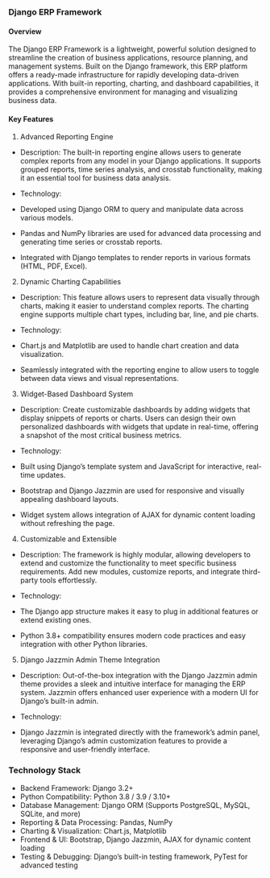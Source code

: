 ### Django ERP Framework

#### Overview

The Django ERP Framework is a lightweight, powerful solution designed to streamline the creation of business applications, resource planning, and management systems. Built on the Django framework, this ERP platform offers a ready-made infrastructure for rapidly developing data-driven applications. With built-in reporting, charting, and dashboard capabilities, it provides a comprehensive environment for managing and visualizing business data.

#### Key Features

1. Advanced Reporting Engine

* Description: The built-in reporting engine allows users to generate complex reports from any model in your Django applications. It supports grouped reports, time series analysis, and crosstab functionality, making it an essential tool for business data analysis.

* Technology:

- Developed using Django ORM to query and manipulate data across various models.

- Pandas and NumPy libraries are used for advanced data processing and generating time series or crosstab reports.

- Integrated with Django templates to render reports in various formats (HTML, PDF, Excel).

2. Dynamic Charting Capabilities

* Description: This feature allows users to represent data visually through charts, making it easier to understand complex reports. The charting engine supports multiple chart types, including bar, line, and pie charts.

* Technology:

- Chart.js and Matplotlib are used to handle chart creation and data visualization.

- Seamlessly integrated with the reporting engine to allow users to toggle between data views and visual representations.

3. Widget-Based Dashboard System

* Description: Create customizable dashboards by adding widgets that display snippets of reports or charts. Users can design their own personalized dashboards with widgets that update in real-time, offering a snapshot of the most critical business metrics.

* Technology:

- Built using Django’s template system and JavaScript for interactive, real-time updates.

- Bootstrap and Django Jazzmin are used for responsive and visually appealing dashboard layouts.

- Widget system allows integration of AJAX for dynamic content loading without refreshing the page.

4. Customizable and Extensible

* Description: The framework is highly modular, allowing developers to extend and customize the functionality to meet specific business requirements. Add new modules, customize reports, and integrate third-party tools effortlessly.

* Technology:

- The Django app structure makes it easy to plug in additional features or extend existing ones.

- Python 3.8+ compatibility ensures modern code practices and easy integration with other Python libraries.

5. Django Jazzmin Admin Theme Integration

* Description: Out-of-the-box integration with the Django Jazzmin admin theme provides a sleek and intuitive interface for managing the ERP system. Jazzmin offers enhanced user experience with a modern UI for Django’s built-in admin.

* Technology:
- Django Jazzmin is integrated directly with the framework’s admin panel, leveraging Django’s admin customization features to provide a responsive and user-friendly interface.


### Technology Stack

* Backend Framework: Django 3.2+
* Python Compatibility: Python 3.8 / 3.9 / 3.10+
* Database Management: Django ORM (Supports PostgreSQL, MySQL, SQLite, and more)
* Reporting & Data Processing: Pandas, NumPy
* Charting & Visualization: Chart.js, Matplotlib
* Frontend & UI: Bootstrap, Django Jazzmin, AJAX for dynamic content loading
* Testing & Debugging: Django’s built-in testing framework, PyTest for advanced testing
